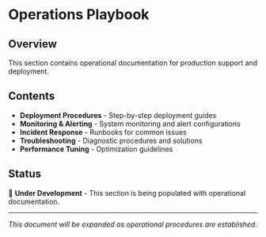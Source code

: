 # Operations Playbook

## Overview

This section contains operational documentation for production support and deployment.

## Contents

- **Deployment Procedures** - Step-by-step deployment guides
- **Monitoring & Alerting** - System monitoring and alert configurations
- **Incident Response** - Runbooks for common issues
- **Troubleshooting** - Diagnostic procedures and solutions
- **Performance Tuning** - Optimization guidelines

## Status

🚧 **Under Development** - This section is being populated with operational documentation.

---

*This document will be expanded as operational procedures are established.* 
